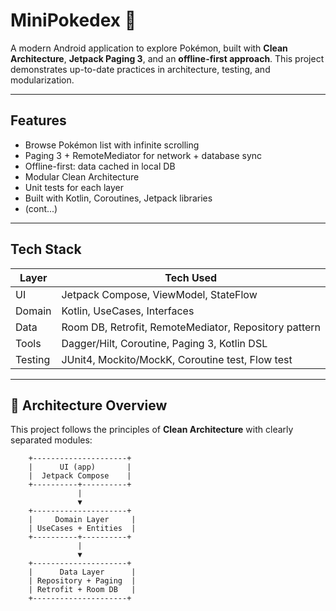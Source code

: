 # MiniPokedex 🧩

A modern Android application to explore Pokémon, built with **Clean Architecture**, **Jetpack Paging 3**, and an **offline-first approach**. This project demonstrates up-to-date practices in architecture, testing, and modularization.

---

## Features

- Browse Pokémon list with infinite scrolling
- Paging 3 + RemoteMediator for network + database sync
- Offline-first: data cached in local DB
- Modular Clean Architecture
- Unit tests for each layer
- Built with Kotlin, Coroutines, Jetpack libraries
- (cont...)

---

## Tech Stack

| Layer       | Tech Used                                               |
|------------|----------------------------------------------------------|
| UI         | Jetpack Compose, ViewModel, StateFlow                   |
| Domain     | Kotlin, UseCases, Interfaces                            |
| Data       | Room DB, Retrofit, RemoteMediator, Repository pattern   |
| Tools      | Dagger/Hilt, Coroutine, Paging 3, Kotlin DSL            |
| Testing    | JUnit4, Mockito/MockK, Coroutine test, Flow test        |

---

## 🧭 Architecture Overview

This project follows the principles of **Clean Architecture** with clearly separated modules:

```plaintext
    +---------------------+
    |      UI (app)       |
    |  Jetpack Compose    |
    +----------+----------+
               |
               ▼
    +---------------------+
    |     Domain Layer     |
    | UseCases + Entities  |
    +----------+----------+
               |
               ▼
    +---------------------+
    |      Data Layer      |
    | Repository + Paging  |
    | Retrofit + Room DB   |
    +---------------------+
